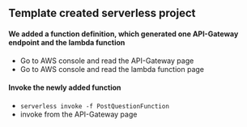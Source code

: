 Template created serverless project
---------------------------

#### We added a function definition, which generated one API-Gateway endpoint and the lambda function

- Go to AWS console and read the API-Gateway page
- Go to AWS console and read the lambda function page

#### Invoke the newly added function

- `serverless invoke -f PostQuestionFunction`
- invoke from the API-Gateway page
